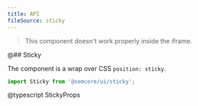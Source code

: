 ```yaml
---
title: API
fileSource: sticky
---
```


> This component doesn't work properly inside the iframe.

@## Sticky

The component is a wrap over CSS `position: sticky`.

```js
import Sticky from '@semcore/ui/sticky';
```

@typescript StickyProps
